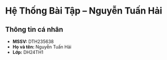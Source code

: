 # Hệ Thống Bài Tập – Nguyễn Tuấn Hải

## Thông tin cá nhân
- **MSSV:** DTH235638  
- **Họ và tên:** Nguyễn Tuấn Hải
- **Lớp:** DH24TH1  